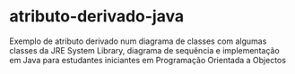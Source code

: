 # atributo-derivado-java
Exemplo de atributo derivado num diagrama de classes com algumas classes da JRE System Library, diagrama de sequência e implementação em Java para estudantes iniciantes em Programação Orientada a Objectos
